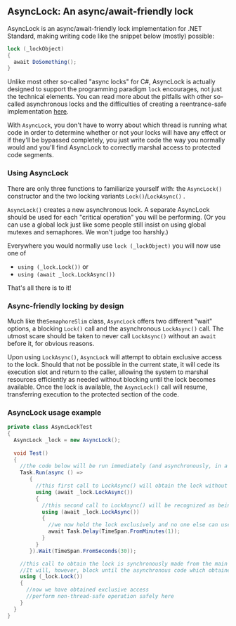 ## AsyncLock: An async/await-friendly lock

AsyncLock is an async/await-friendly lock implementation for .NET Standard, making writing code like the snippet below (mostly) possible:

```csharp
lock (_lockObject)
{
  await DoSomething();
}
```
Unlike most other so-called "async locks" for C#, AsyncLock is actually designed to support the programming paradigm `lock` encourages, not just the technical elements. You can read more about the pitfalls with other so-called asynchronous locks and the difficulties of creating a reentrance-safe implementation [here](http://briandunnington.github.io/reentrant-async-locks.html).

With `AsyncLock`, you don't have to worry about which thread is running what code in order to determine whether or not your locks will have any effect or if they'll be bypassed completely, you just write code the way you normally would and you'll find AsyncLock to correctly marshal access to protected code segments.

### Using AsyncLock

There are only three functions to familiarize yourself with: the `AsyncLock()` constructor and the two locking variants `Lock()`/`LockAsync()` .

`AsyncLock()` creates a new asynchronous lock. A separate AsyncLock should be used for each "critical operation" you will be performing. (Or you can use a global lock just like some people still insist on using global mutexes and semaphores. We won't judge too harshly.)

Everywhere you would normally use `lock (_lockObject)` you will now use one of 

* `using (_lock.Lock())` or
* `using (await _lock.LockAsync())`

That's all there is to it!

### Async-friendly locking by design

Much like the`SemaphoreSlim` class, `AsyncLock` offers two different "wait" options, a blocking `Lock()` call and the asynchronous `LockAsync()` call. The utmost scare should be taken to never call `LockAsync()` without an `await` before it, for obvious reasons.

Upon using `LockAsync()`, `AsyncLock` will attempt to obtain exclusive access to the lock. Should that not be possible in the current state, it will cede its execution slot and return to the caller, allowing the system to marshal resources efficiently as needed without blocking until the lock becomes available. Once the lock is available, the `AsyncLock()` call will resume, transferring execution to the protected section of the code.

### AsyncLock usage example

```csharp
private class AsyncLockTest
{
  AsyncLock _lock = new AsyncLock();
  
  void Test()
  {
    //the code below will be run immediately (and asynchronously, in a new thread)
    Task.Run(async () =>
       {
         //this first call to LockAsync() will obtain the lock without blocking
         using (await _lock.LockAsync())
         {
           //this second call to LockAsync() will be recognized as being a reentrant call and go through
           using (await _lock.LockAsync())
           {
             //we now hold the lock exclusively and no one else can use it for 1 minute
             await Task.Delay(TimeSpan.FromMinutes(1));
           }
         }
       }).Wait(TimeSpan.FromSeconds(30));

    //this call to obtain the lock is synchronously made from the main thread
    //It will, however, block until the asynchronous code which obtained the lock above finishes
    using (_lock.Lock())
    {
      //now we have obtained exclusive access
      //perform non-thread-safe operation safely here
    }
  }
}
```
